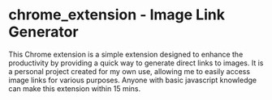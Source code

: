 # chrome_extension - Image Link Generator 

This Chrome extension is a simple extension designed to enhance the productivity by providing a quick way to generate direct links to images. It is a personal project created for my own use, allowing me to easily access image links for various purposes. Anyone with basic javascript knowledge can make this extension within 15 mins.

